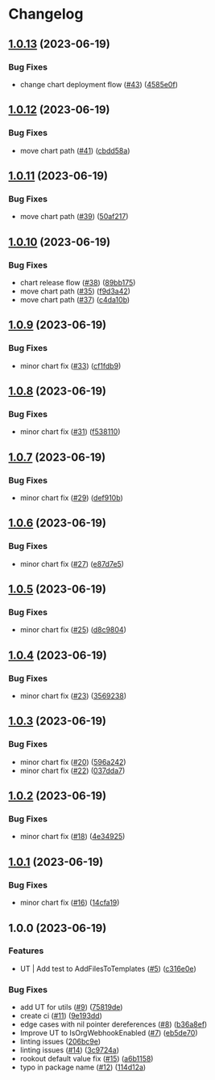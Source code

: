 # Changelog

## [1.0.13](https://github.com/Rookout/piper/compare/v1.0.12...v1.0.13) (2023-06-19)


### Bug Fixes

* change chart deployment flow ([#43](https://github.com/Rookout/piper/issues/43)) ([4585e0f](https://github.com/Rookout/piper/commit/4585e0f81fb79ee0a4dddde19e09e108b64bdfa3))

## [1.0.12](https://github.com/Rookout/piper/compare/v1.0.11...v1.0.12) (2023-06-19)


### Bug Fixes

* move chart path ([#41](https://github.com/Rookout/piper/issues/41)) ([cbdd58a](https://github.com/Rookout/piper/commit/cbdd58a026d747d2ed64e32d76da1f8fa7cbf399))

## [1.0.11](https://github.com/Rookout/piper/compare/v1.0.10...v1.0.11) (2023-06-19)


### Bug Fixes

* move chart path ([#39](https://github.com/Rookout/piper/issues/39)) ([50af217](https://github.com/Rookout/piper/commit/50af2178642f36ffff10087a1be69021d0497d2c))

## [1.0.10](https://github.com/Rookout/piper/compare/v1.0.9...v1.0.10) (2023-06-19)


### Bug Fixes

* chart release flow ([#38](https://github.com/Rookout/piper/issues/38)) ([89bb175](https://github.com/Rookout/piper/commit/89bb175707ae7be73374340510148b0b4fe19e6b))
* move chart path ([#35](https://github.com/Rookout/piper/issues/35)) ([f9d3a42](https://github.com/Rookout/piper/commit/f9d3a4253f2a32b5582ee0048386ccddd4d64937))
* move chart path ([#37](https://github.com/Rookout/piper/issues/37)) ([c4da10b](https://github.com/Rookout/piper/commit/c4da10b3039fe0ac4dba310e3545b8ab2d6553f6))

## [1.0.9](https://github.com/Rookout/piper/compare/v1.0.8...v1.0.9) (2023-06-19)


### Bug Fixes

* minor chart fix ([#33](https://github.com/Rookout/piper/issues/33)) ([cf1fdb9](https://github.com/Rookout/piper/commit/cf1fdb9dfb1f2b2de3778255ce60c2f56fcf800f))

## [1.0.8](https://github.com/Rookout/piper/compare/v1.0.7...v1.0.8) (2023-06-19)


### Bug Fixes

* minor chart fix ([#31](https://github.com/Rookout/piper/issues/31)) ([f538110](https://github.com/Rookout/piper/commit/f538110309b3c2d0ab0c9c1a7a8ce64d8ae32ec2))

## [1.0.7](https://github.com/Rookout/piper/compare/v1.0.6...v1.0.7) (2023-06-19)


### Bug Fixes

* minor chart fix ([#29](https://github.com/Rookout/piper/issues/29)) ([def910b](https://github.com/Rookout/piper/commit/def910b5efbb5c199e314fae1d0545cdb441ece9))

## [1.0.6](https://github.com/Rookout/piper/compare/v1.0.5...v1.0.6) (2023-06-19)


### Bug Fixes

* minor chart fix ([#27](https://github.com/Rookout/piper/issues/27)) ([e87d7e5](https://github.com/Rookout/piper/commit/e87d7e5dcf7afc1118bd2d13757adfdb0a8525e1))

## [1.0.5](https://github.com/Rookout/piper/compare/v1.0.4...v1.0.5) (2023-06-19)


### Bug Fixes

* minor chart fix ([#25](https://github.com/Rookout/piper/issues/25)) ([d8c9804](https://github.com/Rookout/piper/commit/d8c9804416acddfdb384850e7c29fb52b7de82e2))

## [1.0.4](https://github.com/Rookout/piper/compare/v1.0.3...v1.0.4) (2023-06-19)


### Bug Fixes

* minor chart fix ([#23](https://github.com/Rookout/piper/issues/23)) ([3569238](https://github.com/Rookout/piper/commit/35692382a4f31d74646cbe2110071624f108ea25))

## [1.0.3](https://github.com/Rookout/piper/compare/v1.0.2...v1.0.3) (2023-06-19)


### Bug Fixes

* minor chart fix ([#20](https://github.com/Rookout/piper/issues/20)) ([596a242](https://github.com/Rookout/piper/commit/596a242a4beb871617f67dd5d6a06f04039e4f46))
* minor chart fix ([#22](https://github.com/Rookout/piper/issues/22)) ([037dda7](https://github.com/Rookout/piper/commit/037dda7e8e845b3b3e5d6576cf2bb0b63e74c4c0))

## [1.0.2](https://github.com/Rookout/piper/compare/v1.0.1...v1.0.2) (2023-06-19)


### Bug Fixes

* minor chart fix ([#18](https://github.com/Rookout/piper/issues/18)) ([4e34925](https://github.com/Rookout/piper/commit/4e34925591e795972c5d4bae9315666e5abadbc9))

## [1.0.1](https://github.com/Rookout/piper/compare/v1.0.0...v1.0.1) (2023-06-19)


### Bug Fixes

* minor chart fix ([#16](https://github.com/Rookout/piper/issues/16)) ([14cfa19](https://github.com/Rookout/piper/commit/14cfa193d3f9151f05ce0e77a0e2f1416cd3ccf7))

## 1.0.0 (2023-06-19)


### Features

* UT | Add test to AddFilesToTemplates ([#5](https://github.com/Rookout/piper/issues/5)) ([c316e0e](https://github.com/Rookout/piper/commit/c316e0e301494e3edf48a614ac84fcca3f77a688))


### Bug Fixes

* add UT for utils ([#9](https://github.com/Rookout/piper/issues/9)) ([75819de](https://github.com/Rookout/piper/commit/75819dec4d5e4bab4da1dd440dde8dbe6e865be5))
* create ci ([#11](https://github.com/Rookout/piper/issues/11)) ([9e193dd](https://github.com/Rookout/piper/commit/9e193ddc5450de973b7c1d1b7c069c78ac371ca7))
* edge cases with nil pointer dereferences ([#8](https://github.com/Rookout/piper/issues/8)) ([b36a8ef](https://github.com/Rookout/piper/commit/b36a8ef40877f33c2ffdede0694188bfdca572b1))
* Improve UT to IsOrgWebhookEnabled ([#7](https://github.com/Rookout/piper/issues/7)) ([eb5de70](https://github.com/Rookout/piper/commit/eb5de701e895dfa51a77ada42184325479c93198))
* linting issues ([206bc9e](https://github.com/Rookout/piper/commit/206bc9eaa1f403d68992d65ff6f870e1930ca844))
* linting issues ([#14](https://github.com/Rookout/piper/issues/14)) ([3c9724a](https://github.com/Rookout/piper/commit/3c9724a3b33ed83ecaa5ecac5973ba67dd2be6b3))
* rookout default value fix ([#15](https://github.com/Rookout/piper/issues/15)) ([a6b1158](https://github.com/Rookout/piper/commit/a6b1158dc491bc7c6d47b4784ad1afcc80d64389))
* typo in package name ([#12](https://github.com/Rookout/piper/issues/12)) ([114d12a](https://github.com/Rookout/piper/commit/114d12a79853b1db675dbb912b9881ce7f3c4795))
